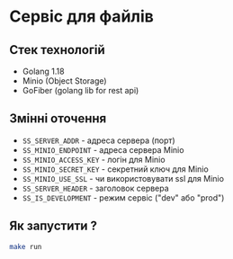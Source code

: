 # Сервіс для файлів

## Стек технологій

- Golang 1.18
- Minio (Object Storage)
- GoFiber (golang lib for rest api)

## Змінні оточення

- `SS_SERVER_ADDR` - адреса сервера (порт)
- `SS_MINIO_ENDPOINT` - адреса сервера Minio
- `SS_MINIO_ACCESS_KEY` - логін для Minio
- `SS_MINIO_SECRET_KEY` - секретний ключ для Minio
- `SS_MINIO_USE_SSL` - чи використовувати ssl для Minio
- `SS_SERVER_HEADER` - заголовок сервера
- `SS_IS_DEVELOPMENT` - режим сервіс ("dev" або "prod")

## Як запустити ?

```bash
make run
```
